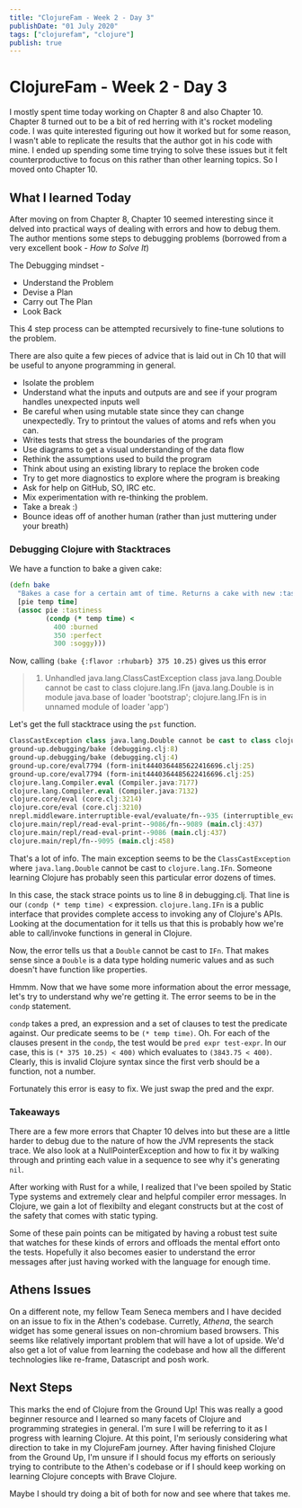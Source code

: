 ```yaml
---
title: "ClojureFam - Week 2 - Day 3"
publishDate: "01 July 2020"
tags: ["clojurefam", "clojure"]
publish: true
---
```


# ClojureFam - Week 2 - Day 3

I mostly spent time today working on Chapter 8 and also Chapter 10. Chapter 8 turned out to be a bit of red herring with it's rocket modeling code. I was quite interested figuring out how it worked but for some reason, I wasn't able to replicate the results that the author got in his code with mine. I ended up spending some time trying to solve these issues but it felt counterproductive to focus on this rather than other learning topics. So I moved onto Chapter 10.

## What I learned Today

After moving on from Chapter 8, Chapter 10 seemed interesting since it delved into practical ways of dealing with errors and how to debug them. The author mentions some steps to debugging problems (borrowed from a very excellent book - _How to Solve It_)

The Debugging mindset -

- Understand the Problem
- Devise a Plan
- Carry out The Plan
- Look Back

This 4 step process can be attempted recursively to fine-tune solutions to the problem.

There are also quite a few pieces of advice that is laid out in Ch 10 that will be useful to anyone programming in general.

- Isolate the problem
- Understand what the inputs and outputs are and see if your program handles unexpected inputs well
- Be careful when using mutable state since they can change unexpectedly. Try to printout the values of atoms and refs when you can.
- Writes tests that stress the boundaries of the program
- Use diagrams to get a visual understanding of the data flow
- Rethink the assumptions used to build the program
- Think about using an existing library to replace the broken code
- Try to get more diagnostics to explore where the program is breaking
- Ask for help on GitHub, SO, IRC etc.
- Mix experimentation with re-thinking the problem.
- Take a break :)
- Bounce ideas off of another human (rather than just muttering under your breath)

### Debugging Clojure with Stacktraces

We have a function to bake a given cake:

```clojure
(defn bake
  "Bakes a case for a certain amt of time. Returns a cake with new :tastiness level"
  [pie temp time]
  (assoc pie :tastiness
         (condp (* temp time) <
           400 :burned
           350 :perfect
           300 :soggy)))

```

Now, calling `(bake {:flavor :rhubarb} 375 10.25)` gives us this error

> 1. Unhandled java.lang.ClassCastException
>    class java.lang.Double cannot be cast to class clojure.lang.IFn
>    (java.lang.Double is in module java.base of loader 'bootstrap';
>    clojure.lang.IFn is in unnamed module of loader 'app')

Let's get the full stacktrace using the `pst` function.

```clojure
ClassCastException class java.lang.Double cannot be cast to class clojure.lang.IFn (java.lang.Double is in module java.base of loader 'bootstrap'; clojure.lang.IFn is in unnamed module of loader 'app')
ground-up.debugging/bake (debugging.clj:8)
ground-up.debugging/bake (debugging.clj:4)
ground-up.core/eval7794 (form-init4440364485622416696.clj:25)
ground-up.core/eval7794 (form-init4440364485622416696.clj:25)
clojure.lang.Compiler.eval (Compiler.java:7177)
clojure.lang.Compiler.eval (Compiler.java:7132)
clojure.core/eval (core.clj:3214)
clojure.core/eval (core.clj:3210)
nrepl.middleware.interruptible-eval/evaluate/fn--935 (interruptible_eval.clj:91)
clojure.main/repl/read-eval-print--9086/fn--9089 (main.clj:437)
clojure.main/repl/read-eval-print--9086 (main.clj:437)
clojure.main/repl/fn--9095 (main.clj:458)
```

That's a lot of info. The main exception seems to be the `ClassCastException` where `java.lang.Double` cannot be cast to `clojure.lang.IFn`. Someone learning Clojure has probably seen this particular error dozens of times.

In this case, the stack strace points us to line 8 in debugging.clj. That line is our `(condp (* temp time) <` expression.
`clojure.lang.IFn` is a public interface that provides complete access to invoking any of Clojure's APIs. Looking at the documentation for it tells us that this is probably how we're able to call/invoke functions in general in Clojure.

Now, the error tells us that a `Double` cannot be cast to `IFn`. That makes sense since a `Double` is a data type holding numeric values and as such doesn't have function like properties.

Hmmm. Now that we have some more information about the error message, let's try to understand why we're getting it. The error seems to be in the `condp` statement.

`condp` takes a pred, an expression and a set of clauses to test the predicate against. Our predicate seems to be `(* temp time)`. Oh. For each of the clauses present in the `condp`, the test would be `pred expr test-expr`. In our case, this is `(* 375 10.25) < 400)` which evaluates to `(3843.75 < 400)`. Clearly, this is invalid Clojure syntax since the first verb should be a function, not a number.

Fortunately this error is easy to fix. We just swap the pred and the expr.

### Takeaways

There are a few more errors that Chapter 10 delves into but these are a little harder to debug due to the nature of how the JVM represents the stack trace. We also look at a NullPointerException and how to fix it by walking through and printing each value in a sequence to see why it's generating `nil`.

After working with Rust for a while, I realized that I've been spoiled by Static Type systems and extremely clear and helpful compiler error messages. In Clojure, we gain a lot of flexibilty and elegant constructs but at the cost of the safety that comes with static typing.

Some of these pain points can be mitigated by having a robust test suite that watches for these kinds of errors and offloads the mental effort onto the tests. Hopefully it also becomes easier to understand the error messages after just having worked with the language for enough time.

## Athens Issues

On a different note, my fellow Team Seneca members and I have decided on an issue to fix in the Athen's codebase. Curretly, _Athena_, the search widget has some general issues on non-chromium based browsers. This seems like relatively important problem that will have a lot of upside. We'd also get a lot of value from learning the codebase and how all the different technologies like re-frame, Datascript and posh work.

## Next Steps

This marks the end of Clojure from the Ground Up! This was really a good beginner resource and I learned so many facets of Clojure and programming strategies in general. I'm sure I will be referring to it as I progress with learning Clojure.
At this point, I'm seriously considering what direction to take in my ClojureFam journey. After having finished Clojure from the Ground Up, I'm unsure if I should focus my efforts on seriously trying to contribute to the Athen's codebase or if I should keep working on learning Clojure concepts with Brave Clojure.

Maybe I should try doing a bit of both for now and see where that takes me.
